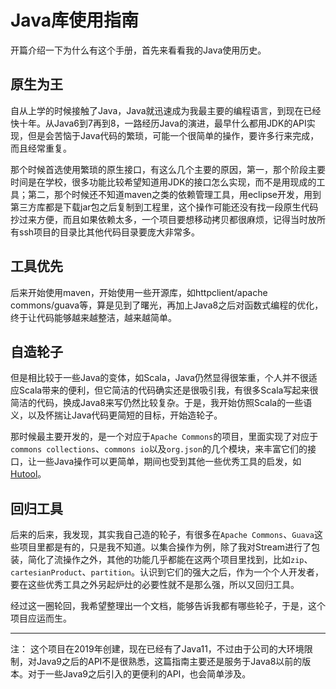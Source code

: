 # Java库使用指南

开篇介绍一下为什么有这个手册，首先来看看我的Java使用历史。

## 原生为王

自从上学的时候接触了Java，Java就迅速成为我最主要的编程语言，到现在已经快十年。从Java6到7再到8，一路经历Java的演进，最早什么都用JDK的API实现，但是会苦恼于Java代码的繁琐，可能一个很简单的操作，要许多行来完成，而且经常重复。

那个时候首选使用繁琐的原生接口，有这么几个主要的原因，第一，那个阶段主要时间是在学校，很多功能比较希望知道用JDK的接口怎么实现，而不是用现成的工具；第二，那个时候还不知道maven之类的依赖管理工具，用eclipse开发，用到第三方库都是下载jar包之后复制到工程里，这个操作可能还没有找一段原生代码抄过来方便，而且如果依赖太多，一个项目要想移动拷贝都很麻烦，记得当时放所有ssh项目的目录比其他代码目录要庞大非常多。

## 工具优先

后来开始使用maven，开始使用一些开源库，如httpclient/apache commons/guava等，算是见到了曙光，再加上Java8之后对函数式编程的优化，终于让代码能够越来越整洁，越来越简单。

## 自造轮子

但是相比较于一些Java的变体，如Scala，Java仍然显得很笨重，个人并不很适应Scala带来的便利，但它简洁的代码确实还是很吸引我，有很多Scala写起来很简洁的代码，换成Java8来写仍然比较复杂。于是，我开始仿照Scala的一些语义，以及怀揣让Java代码更简短的目标，开始造轮子。

那时候最主要开发的，是一个对应于`Apache Commons`的项目，里面实现了对应于`commons collections`、`commons io`以及`org.json`的几个模块，来丰富它们的接口，让一些Java操作可以更简单，期间也受到其他一些优秀工具的启发，如[Hutool](https://github.com/looly/hutool)。

## 回归工具

后来的后来，我发现，其实我自己造的轮子，有很多在`Apache Commons`、`Guava`这些项目里都是有的，只是我不知道。以集合操作为例，除了我对Stream进行了包装，简化了流操作之外，其他的功能几乎都能在这两个项目里找到，比如`zip`、`cartesianProduct`、`partition`。认识到它们的强大之后，作为一个个人开发者，要在这些优秀工具之外另起炉灶的必要性就不是那么强，所以又回归工具。

经过这一圈轮回，我希望整理出一个文档，能够告诉我都有哪些轮子，于是，这个项目应运而生。

---

注： 这个项目在2019年创建，现在已经有了Java11，不过由于公司的大环境限制，对Java9之后的API不是很熟悉，这篇指南主要还是服务于Java8以前的版本。对于一些Java9之后引入的更便利的API，也会简单涉及。

